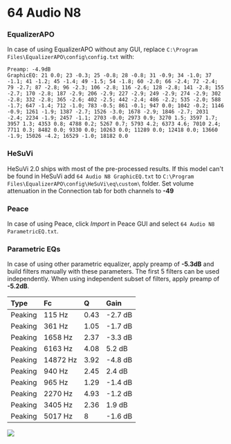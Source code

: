 # 64 Audio N8

### EqualizerAPO
In case of using EqualizerAPO without any GUI, replace `C:\Program Files\EqualizerAPO\config\config.txt`
with:
```
Preamp: -4.9dB
GraphicEQ: 21 0.0; 23 -0.3; 25 -0.8; 28 -0.8; 31 -0.9; 34 -1.0; 37 -1.1; 41 -1.2; 45 -1.4; 49 -1.5; 54 -1.8; 60 -2.0; 66 -2.4; 72 -2.4; 79 -2.7; 87 -2.8; 96 -2.3; 106 -2.8; 116 -2.6; 128 -2.8; 141 -2.8; 155 -2.7; 170 -2.8; 187 -2.9; 206 -2.9; 227 -2.9; 249 -2.9; 274 -2.9; 302 -2.8; 332 -2.8; 365 -2.6; 402 -2.5; 442 -2.4; 486 -2.2; 535 -2.0; 588 -1.7; 647 -1.4; 712 -1.0; 783 -0.5; 861 -0.1; 947 0.0; 1042 -0.2; 1146 -0.9; 1261 -1.9; 1387 -2.7; 1526 -3.0; 1678 -2.9; 1846 -2.7; 2031 -2.4; 2234 -1.9; 2457 -1.1; 2703 -0.0; 2973 0.9; 3270 1.5; 3597 1.7; 3957 1.3; 4353 0.8; 4788 0.2; 5267 0.7; 5793 4.2; 6373 4.6; 7010 2.4; 7711 0.3; 8482 0.0; 9330 0.0; 10263 0.0; 11289 0.0; 12418 0.0; 13660 -1.9; 15026 -4.2; 16529 -1.0; 18182 0.0
```

### HeSuVi
HeSuVi 2.0 ships with most of the pre-processed results. If this model can't be found in HeSuVi add
`64 Audio N8 GraphicEQ.txt` to `C:\Program Files\EqualizerAPO\config\HeSuVi\eq\custom\` folder.
Set volume attenuation in the Connection tab for both channels to **-49**

### Peace
In case of using Peace, click *Import* in Peace GUI and select `64 Audio N8 ParametricEQ.txt`.

### Parametric EQs
In case of using other parametric equalizer, apply preamp of **-5.3dB** and build filters manually
with these parameters. The first 5 filters can be used independently.
When using independent subset of filters, apply preamp of **-5.2dB**.

| Type    | Fc       |    Q | Gain    |
|:--------|:---------|:-----|:--------|
| Peaking | 115 Hz   | 0.43 | -2.7 dB |
| Peaking | 361 Hz   | 1.05 | -1.7 dB |
| Peaking | 1658 Hz  | 2.37 | -3.3 dB |
| Peaking | 6163 Hz  | 4.08 | 5.2 dB  |
| Peaking | 14872 Hz | 3.92 | -4.8 dB |
| Peaking | 940 Hz   | 2.45 | 2.4 dB  |
| Peaking | 965 Hz   | 1.29 | -1.4 dB |
| Peaking | 2270 Hz  | 4.93 | -1.2 dB |
| Peaking | 3405 Hz  | 2.36 | 1.9 dB  |
| Peaking | 5017 Hz  | 8    | -1.6 dB |

![](https://raw.githubusercontent.com/jaakkopasanen/AutoEq/master/results/oratory1990/usound/64%20Audio%20N8/64%20Audio%20N8.png)